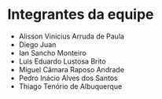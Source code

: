 # Integrantes da equipe
- Alisson Vinicius Arruda de Paula
- Diego Juan
- Ian Sancho Monteiro
- Luis Eduardo Lustosa Brito
- Miguel Câmara Raposo Andrade
- Pedro Inácio Alves dos Santos 
- Thiago Tenório de Albuquerque